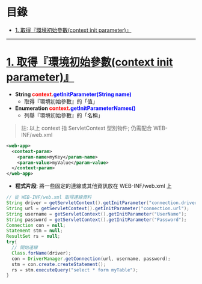 <h1 id="top">目錄</h1>

- [1. 取得『環境初始參數(context init parameter)』](#s1)

---

# <a id='s1' class='md-title' href='#top'>1. 取得『環境初始參數(context init parameter)』</a>

- **String <span style='color:red;'>context.</span><span style='color:blue;'>getInitParameter(String name)</span>**
  - 取得『環境初始參數』的「值」
- **Enumeration <span style='color:red;'>context.</span><span style='color:blue;'>getInitParameterNames()</span>**
  - 列舉『環境初始參數』的「名稱」

> 註: 以上 context 指 ServletContext 型別物件; 仍需配合 WEB-INF/web.xml

```xml
<web-app>
  <context-param>
    <param-name>myKey</param-name>
    <param-value>myValue</param-value>
  </context-param>
</web-app>
```

- **程式片段**: 將一些固定的連線或其他資訊放在 WEB-INF/web.xml 上

```java
// 從 WEB-INF/web.xml 取得連線資料
String driver = getServletContext().getInitParameter("connection.driver");
String url = getServletContext().getInitParameter("connection.url");
String username = getServletContext().getInitParameter("UserName");
String password = getServletContext().getInitParameter("Password");
Connection con = null;
Statement stm = null;
ResultSet rs = null;
try{
  // 開始連線
  Class.forName(driver);
  con = DriverManager.getConnection(url, username, password);
  stm = con.create.createStatement();
  rs = stm.executeQuery("select * form myTable");
}
```
